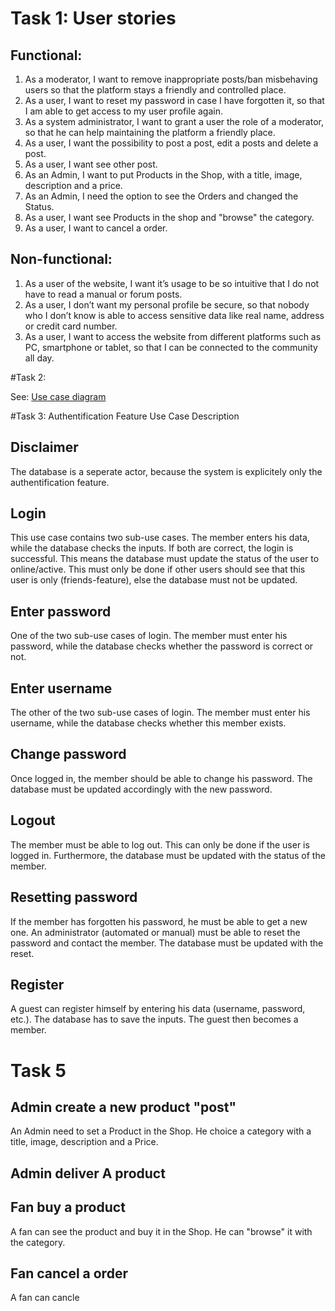 # Task 1: User stories

## Functional:
1. As a moderator, I want to remove inappropriate posts/ban misbehaving users so that the platform stays a friendly 
   and controlled place.
6. As a user, I want to reset my password in case I have forgotten it, so that I am able to get access to my user 
   profile again.
9. As a system administrator, I want to grant a user the role of a moderator, so that he can help maintaining 
   the platform a friendly place.
6. As a user, I want the possibility to post a post, edit a posts and delete a post.
9. As a user, I want see other post.
6. As an Admin, I want to put Products in the Shop, with a title, image, description and a price.
9. As an Admin, I need the option to see the Orders and changed the Status.
6. As a user, I want see Products in the shop and "browse" the category. 
9. As a user, I want to cancel a order. 


## Non-functional:
1. As a user of the website, I want it’s usage to be so intuitive that I do not have to read a manual or forum posts.
2. As a user, I don’t want my personal profile be secure, so that nobody who I don’t know is able to access sensitive 
   data like real name, address or credit card number.
3. As a user, I want to access the website from different platforms such as PC, smartphone or tablet, so that I can be 
   connected to the community all day.

#Task 2:

See: [Use case diagram](Authentification_Feature_Use_Case.pdf)

#Task 3: Authentification Feature Use Case Description

## Disclaimer
The database is a seperate actor, because the system is explicitely only the authentification feature. 

## Login
This use case contains two sub-use cases. The member enters his data, while the database checks the inputs. If both are correct,
the login is successful. This means the database must update the status of the user to online/active.
This must only be done if other users should see that this user is only (friends-feature), else the database must not be updated.

## Enter password
One of the two sub-use cases of login. The member must enter his password, while the database checks whether the password is correct or not.

## Enter username
The other of the two sub-use cases of login. The member must enter his username, while the database checks whether this member exists.

## Change password
Once logged in, the member should be able to change his password. The database must be updated accordingly with the new password.

## Logout
The member must be able to log out. This can only be done if the user is logged in. Furthermore, the database must be updated with the status of the member.

## Resetting password
If the member has forgotten his password, he must be able to get a new one. An administrator (automated or manual) must be able to reset the password
and contact the member. The database must be updated with the reset.

## Register
A guest can register himself by entering his data (username, password, etc.). The database has to save the inputs. The guest then becomes a member.


# Task 5

## Admin create a new product "post"

An Admin need to set a Product in the Shop. He choice a category with a title, image, description and a Price. 

## Admin deliver A product

## Fan buy a product 
A fan can see the product and buy it in the Shop. He can "browse" it with the category. 

## Fan cancel a order
A fan can cancle 


